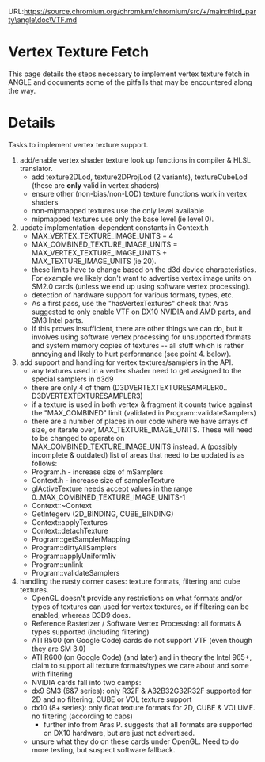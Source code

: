 URL:https://source.chromium.org/chromium/chromium/src/+/main:third_party\angle\doc\VTF.md
# Vertex Texture Fetch

This page details the steps necessary to implement vertex texture fetch in ANGLE
and documents some of the pitfalls that may be encountered along the way.

# Details

Tasks to implement vertex texture support.

1.  add/enable vertex shader texture look up functions in compiler & HLSL
    translator.
    *   add texture2DLod, texture2DProjLod (2 variants), textureCubeLod (these
        are **only** valid in vertex shaders)
    *   ensure other (non-bias/non-LOD) texture functions work in vertex shaders
    *   non-mipmapped textures use the only level available
    *   mipmapped textures use only the base level (ie level 0).
2.  update implementation-dependent constants in Context.h
    *   MAX\_VERTEX\_TEXTURE\_IMAGE\_UNITS = 4
    *   MAX\_COMBINED\_TEXTURE\_IMAGE\_UNITS =
        MAX\_VERTEX\_TEXTURE\_IMAGE\_UNITS + MAX\_TEXTURE\_IMAGE\_UNITS (ie 20).
    *   these limits have to change based on the d3d device characteristics. For
        example we likely don't want to advertise vertex image units on SM2.0
        cards (unless we end up using software vertex processing).
    *   detection of hardware support for various formats, types, etc.
    *   As a first pass, use the "hasVertexTextures" check that Aras suggested
        to only enable VTF on DX10 NVIDIA and AMD parts, and SM3 Intel parts.
    *   If this proves insufficient, there are other things we can do, but it
        involves using software vertex processing for unsupported formats and
        system memory copies of textures -- all stuff which is rather annoying
        and likely to hurt performance (see point 4. below).
3.  add support and handling for vertex textures/samplers in the API.
    *   any textures used in a vertex shader need to get assigned to the special
        samplers in d3d9
    *   there are only 4 of them (D3DVERTEXTEXTURESAMPLER0..
        D3DVERTEXTEXTURESAMPLER3)
    *   if a texture is used in both vertex & fragment it counts twice against
        the "MAX\_COMBINED" limit (validated in Program::validateSamplers)
    *   there are a number of places in our code where we have arrays of size,
        or iterate over, MAX\_TEXTURE\_IMAGE\_UNITS. These will need to be
        changed to operate on MAX\_COMBINED\_TEXTURE\_IMAGE\_UNITS instead. A
        (possibly incomplete & outdated) list of areas that need to be updated
        is as follows:
    *   Program.h - increase size of mSamplers
    *   Context.h - increase size of samplerTexture
    *   glActiveTexture needs accept values in the range
        0..MAX\_COMBINED\_TEXTURE\_IMAGE\_UNITS-1
    *   Context::~Context
    *   GetIntegerv (2D\_BINDING, CUBE\_BINDING)
    *   Context::applyTextures
    *   Context::detachTexture
    *   Program::getSamplerMapping
    *   Program::dirtyAllSamplers
    *   Program::applyUniform1iv
    *   Program::unlink
    *   Program::validateSamplers
4.  handling the nasty corner cases: texture formats, filtering and cube
    textures.
    *   OpenGL doesn't provide any restrictions on what formats and/or types of
        textures can used for vertex textures, or if filtering can be enabled,
        whereas D3D9 does.
    *   Reference Rasterizer / Software Vertex Processing: all formats & types
        supported (including filtering)
    *   ATI R500 (on Google Code) cards do not support VTF (even though they are
        SM 3.0)
    *   ATI R600 (on Google Code) (and later) and in theory the Intel 965+,
        claim to support all texture formats/types we care about and some with
        filtering
    *   NVIDIA cards fall into two camps:
    *   dx9 SM3 (6&7 series): only R32F & A32B32G32R32F supported for 2D and no
        filtering, CUBE or VOL texture support
    *   dx10 (8+ series): only float texture formats for 2D, CUBE & VOLUME. no
        filtering (according to caps)
        *   further info from Aras P. suggests that all formats are supported on
            DX10 hardware, but are just not advertised.
    *   unsure what they do on these cards under OpenGL. Need to do more
        testing, but suspect software fallback.
